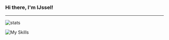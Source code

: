 <h3> Hi there, I'm IJssel!</h1>

---

![stats](https://api.githubtrends.io/user/svg/IJIJI/repos?time_range=one_year&include_private=True&group=private&loc_metric=changed&theme=dark)

<!-- ![GitHub Streak](https://streak-stats.demolab.com?user=IJIJI&theme=github-dark&hide_border=true&hide_current_streak=true) -->

![My Skills](https://skillicons.dev/icons?i=cs,cpp,py,flask,html,css,js,jquery,php,selenium,unity,arduino,wordpress,ps,ai,pr,ae,ableton,visualstudio,vscode&theme=dark)
